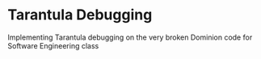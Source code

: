 # Tarantula Debugging

Implementing Tarantula debugging on the very broken Dominion code for Software Engineering class
